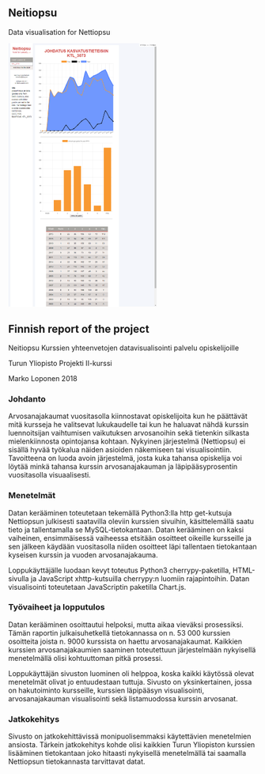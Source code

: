 ## Neitiopsu
Data visualisation for Nettiopsu

<img src="https://github.com/z00ze/neitiopsu-v2/blob/master/Capture.PNG" width="300">


## Finnish report of the project

Neitiopsu
Kurssien yhteenvetojen datavisualisointi palvelu opiskelijoille

Turun Yliopisto
Projekti II-kurssi

Marko Loponen
2018

### Johdanto

Arvosanajakaumat vuositasolla kiinnostavat opiskelijoita kun he päättävät mitä kursseja he valitsevat lukukaudelle tai kun he haluavat nähdä kurssin luennoitsijan vaihtumisen vaikutuksen arvosanoihin sekä tietenkin silkasta mielenkiinnosta opintojansa kohtaan. Nykyinen järjestelmä (Nettiopsu) ei sisällä hyvää työkalua näiden asioiden näkemiseen tai visualisointiin. Tavoitteena on luoda avoin järjestelmä, josta kuka tahansa opiskelija voi löytää minkä tahansa kurssin arvosanajakauman ja läpipääsyprosentin vuositasolla visuaalisesti.

### Menetelmät

Datan kerääminen toteutetaan tekemällä Python3:lla http get-kutsuja Nettiopsun julkisesti saatavilla oleviin kurssien sivuihin, käsittelemällä saatu tieto ja tallentamalla se MySQL-tietokantaan. Datan kerääminen on kaksi vaiheinen, ensimmäisessä vaiheessa etsitään osoitteet oikeille kursseille ja sen jälkeen käydään vuositasolla niiden osoitteet läpi tallentaen tietokantaan kyseisen kurssin ja vuoden arvosanajakauma.

Loppukäyttäjälle luodaan kevyt toteutus Python3 cherrypy-paketilla, HTML-sivulla ja JavaScript xhttp-kutsuilla cherrypy:n luomiin rajapintoihin. Datan visualisointi toteutetaan JavaScriptin paketilla Chart.js.

### Työvaiheet ja lopputulos

Datan kerääminen osoittautui helpoksi, mutta aikaa vieväksi prosessiksi. Tämän raportin julkaisuhetkellä tietokannassa on n. 53 000 kurssien osoitteita joista n. 9000 kurssista on haettu arvosanajakaumat. Kaikkien kurssien arvosanajakaumien saaminen toteutettuun järjestelmään nykyisellä menetelmällä olisi kohtuuttoman pitkä prosessi.

Loppukäyttäjän sivuston luominen oli helppoa, koska kaikki käytössä olevat menetelmät olivat jo entuudestaan tuttuja. Sivusto on yksinkertainen, jossa on hakutoiminto kursseille, kurssien läpipääsyn visualisointi, arvosanajakauman visualisointi sekä listamuodossa kurssin arvosanat.
 
### Jatkokehitys

Sivusto on jatkokehittävissä monipuolisemmaksi käytettävien menetelmien ansiosta. Tärkein jatkokehitys kohde olisi kaikkien Turun Yliopiston kurssien lisääminen tietokantaan joko hitaasti nykyisellä menetelmällä tai saamalla Nettiopsun tietokannasta tarvittavat datat.
